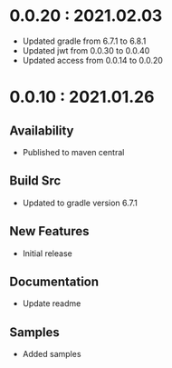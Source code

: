 # 0.0.20 : 2021.02.03
- Updated gradle from 6.7.1 to 6.8.1
- Updated jwt from 0.0.30 to 0.0.40
- Updated access from 0.0.14 to 0.0.20 

# 0.0.10 : 2021.01.26
## Availability
- Published to maven central

## Build Src
- Updated to gradle version 6.7.1

## New Features
- Initial release

## Documentation
- Update readme

## Samples
- Added samples